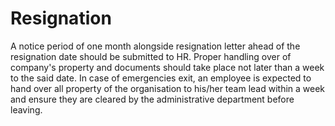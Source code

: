 # Resignation

A notice period of one month alongside resignation letter ahead of the resignation date should be submitted to HR. Proper handling over of company's property and documents should take place not later than a week to the said date. 
In case of emergencies exit, an employee is expected to hand over all property of the organisation to his/her team lead within a week and ensure they are cleared by the administrative department before leaving.
